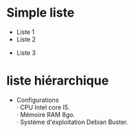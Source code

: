 # Simple liste

- Liste 1
- Liste 2
* Liste 3

# liste hiérarchique

- Configurations <br>
· CPU Intel core I5. <br>
· Mémoire RAM 8go. <br>
· Système d'exploitation Debian Buster. <br>
